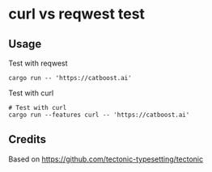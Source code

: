 # curl vs reqwest test

## Usage

Test with reqwest

```
cargo run -- 'https://catboost.ai'
```

Test with curl

```
# Test with curl
cargo run --features curl -- 'https://catboost.ai'
```

## Credits

Based on https://github.com/tectonic-typesetting/tectonic
